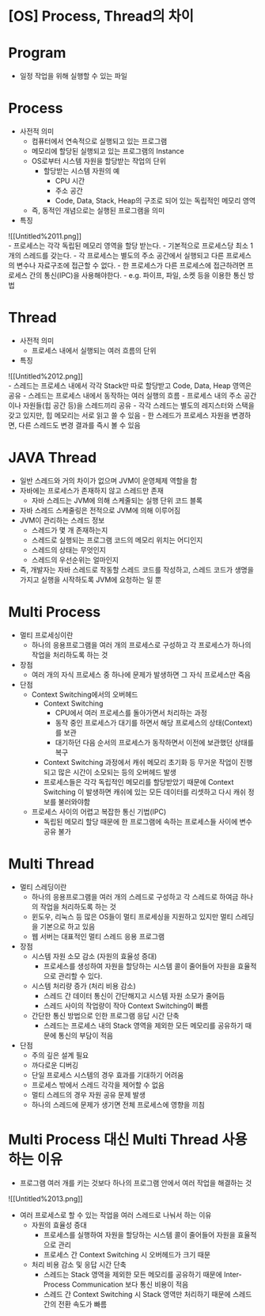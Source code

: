 # [OS] Process, Thread의 차이

# Program

- 일정 작업을 위해 실행할 수 있는 파일

# Process

- 사전적 의미
    - 컴퓨터에서 연속적으로 실행되고 있는 프로그램
    - 메모리에 할당된 실행되고 있는 프로그램의 Instance
    - OS로부터 시스템 자원을 할당받는 작업의 단위
        - 할당받는 시스템 자원의 예
            - CPU 시간
            - 주소 공간
            - Code, Data, Stack, Heap의 구조로 되어 있는 독립적인 메모리 영역
    - 즉, 동적인 개념으로는 실행된 프로그램을 의미
- 특징
    
![[Untitled%2011.png]]    
    - 프로세스는 각각 독립된 메모리 영역을 할당 받는다.
    - 기본적으로 프로세스당 최소 1개의 스레드를 갖는다.
    - 각 프로세스는 별도의 주소 공간에서 실행되고 다른 프로세스의 변수나 자료구조에 접근할 수 없다.
        - 한 프로세스가 다른 프로세스에 접근하려면 프로세스 간의 통신(IPC)을 사용해야한다.
            - e.g. 파이프, 파일, 소켓 등을 이용한 통신 방법

# Thread

- 사전적 의미
    - 프로세스 내에서 실행되는 여러 흐름의 단위
- 특징
    
![[Untitled%2012.png]]    
    - 스레드는 프로세스 내에서 각각 Stack만 따로 할당받고 Code, Data, Heap 영역은 공유
    - 스레드는 프로세스 내에서 동작하는 여러 실행의 흐름
        - 프로세스 내의 주소 공간이나 자원들(힙 공간 등)을 스레드끼리 공유
    - 각각 스레드는 별도의 레지스터와 스택을 갖고 있지만, 힙 메모리는 서로 읽고 쓸 수 있음
    - 한 스레드가 프로세스 자원을 변경하면, 다른 스레드도 변경 결과를 즉시 볼 수 있음

# JAVA Thread

- 일반 스레드와 거의 차이가 없으며 JVM이 운영체제 역할을 함
- 자바에는 프로세스가 존재하지 않고 스레드만 존재
    - 자바 스레드는 JVM에 의해 스케줄되는 실행 단위 코드 블록
- 자바 스레드 스케줄링은 전적으로 JVM에 의해 이루어짐
- JVM이 관리하는 스레드 정보
    - 스레드가 몇 개 존재하는지
    - 스레드로 실행되는 프로그램 코드의 메모리 위치는 어디인지
    - 스레드의 상태는 무엇인지
    - 스레드의 우선순위는 얼마인지
- 즉, 개발자는 자바 스레드로 작동할 스레드 코드를 작성하고, 스레드 코드가 생명을 가지고 실행을 시작하도록 JVM에 요청하는 일 뿐

# Multi Process

- 멀티 프로세싱이란
    - 하나의 응용프로그램을 여러 개의 프로세스로 구성하고 각 프로세스가 하나의 작업을 처리하도록 하는 것
- 장점
    - 여러 개의 자식 프로세스 중 하나에 문제가 발생하면 그 자식 프로세스만 죽음
- 단점
    - Context Switching에서의 오버헤드
        - Context Switching
            - CPU에서 여러 프로세스를 돌아가면서 처리하는 과정
            - 동작 중인 프로세스가 대기를 하면서 해당 프로세스의 상태(Context)를 보관
            - 대기하던 다음 순서의 프로세스가 동작하면서 이전에 보관했던 상태를 복구
        - Context Switching 과정에서 캐쉬 메모리 초기화 등 무거운 작업이 진행되고 많은 시간이 소모되는 등의 오버헤드 발생
        - 프로세스들은 각각 독립적인 메모리를 할당받았기 때문에 Context Switching 이 발생하면 캐쉬에 있는 모든 데이터를 리셋하고 다시 캐쉬 정보를 불러와야함
    - 프로세스 사이의 어렵고 복잡한 통신 기법(IPC)
        - 독립된 메모리 할당 때문에 한 프로그램에 속하는 프로세스들 사이에 변수 공유 불가

# Multi Thread

- 멀티 스레딩이란
    - 하나의 응용프로그램을 여러 개의 스레드로 구성하고 각 스레드로 하여금 하나의 작업을 처리하도록 하는 것
    - 윈도우, 리눅스 등 많은 OS들이 멀티 프로세싱을 지원하고 있지만 멀티 스레딩을 기본으로 하고 있음
    - 웹 서버는 대표적인 멀티 스레드 응용 프로그램
- 장점
    - 시스템 자원 소모 감소 (자원의 효율성 증대)
        - 프로세스를 생성하여 자원을 할당하는 시스템 콜이 줄어들어 자원을 효율적으로 관리할 수 있다.
    - 시스템 처리량 증가 (처리 비용 감소)
        - 스레드 간 데이터 통신이 간단해지고 시스템 자원 소모가 줄어듬
        - 스레드 사이의 작업량이 작아 Context Switching이 빠름
    - 간단한 통신 방법으로 인한 프로그램 응답 시간 단축
        - 스레드는 프로세스 내의 Stack 영역을 제외한 모든 메모리를 공유하기 때문에 통신의 부담이 적음
- 단점
    - 주의 깊은 설계 필요
    - 까다로운 디버깅
    - 단일 프로세스 시스템의 경우 효과를 기대하기 어려움
    - 프로세스 밖에서 스레드 각각을 제어할 수 없음
    - 멀티 스레드의 경우 자원 공유 문제 발생
    - 하나의 스레드에 문제가 생기면 전체 프로세스에 영향을 끼침

# Multi Process 대신 Multi Thread 사용하는 이유

- 프로그램 여러 개를 키는 것보다 하나의 프로그램 안에서 여러 작업을 해결하는 것
    
![[Untitled%2013.png]]    
- 여러 프로세스로 할 수 있는 작업을 여러 스레드로 나눠서 하는 이유
    - 자원의 효율성 증대
        - 프로세스를 실행하여 자원을 할당하는 시스템 콜이 줄어들어 자원을 효율적으로 관리
        - 프로세스 간 Context Switching 시 오버헤드가 크기 때문
    - 처리 비용 감소 및 응답 시간 단축
        - 스레드는 Stack 영역을 제외한 모든 메모리를 공유하기 때문에 Inter-Process Communication 보다 통신 비용이 적음
        - 스레드 간 Context Switching 시 Stack 영역만 처리하기 때문에 스레드 간의 전환 속도가 빠름